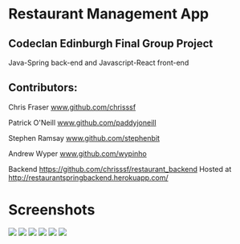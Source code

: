 # Restaurant Management App

## Codeclan Edinburgh Final Group Project

Java-Spring back-end and Javascript-React front-end


## Contributors:

Chris Fraser www.github.com/chrisssf

Patrick O'Neill www.github.com/paddyjoneill

Stephen Ramsay www.github.com/stephenbit

Andrew Wyper  www.github.com/wypinho



Backend https://github.com/chrisssf/restaurant_backend
Hosted at http://restaurantspringbackend.herokuapp.com/


# Screenshots

![](/screenshots/screenshot1.png )
![](/screenshots/screenshot2.png )
![](/screenshots/screenshot3.png )
![](/screenshots/screenshot4.png )
![](/screenshots/screenshot5.png )
![](/screenshots/screenshot6.png )
